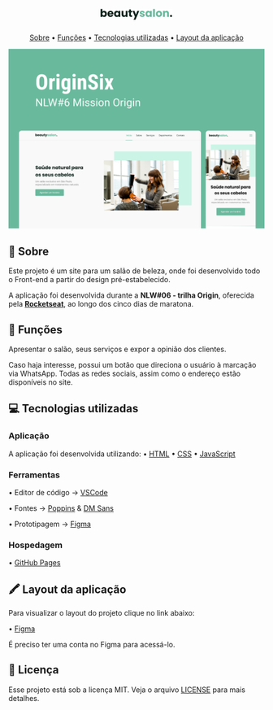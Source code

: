 <h1 align="center">
  <img src=".github/Logo.png" />
</h1>

<p align="center">
 <a href="#--sobre">Sobre</a> •
 <a href="#--funcoes">Funções</a> •
 <a href="#--tecnologias-utilizadas">Tecnologias utilizadas</a> •
  <a href="#--layout">Layout da aplicação</a> 
</p>

![home](.github/preview.png)

## [](https://github.com/gabjohann/NLW06_beautysalon#--sobre):page_facing_up: Sobre

Este projeto é um site para um salão de beleza, onde foi desenvolvido todo o Front-end a partir do design pré-estabelecido.

A aplicação foi desenvolvida durante a **NLW#06 - trilha Origin**, oferecida pela [**Rocketseat**](https://rocketseat.com.br/), ao longo dos cinco dias de maratona.

## [](https://github.com/gabjohann/NLW06_beautysalon#--funcoes):dart: Funções

Apresentar o salão, seus serviços e expor a opinião dos clientes.

Caso haja interesse, possui um botão que direciona o usuário à marcação via WhatsApp. Todas as redes sociais, assim como o endereço estão disponíveis no site.

## [](https://github.com/gabjohann/NLW06_beautysalon#--tecnologias-utilizadas)💻 Tecnologias utilizadas

### Aplicação

A aplicação foi desenvolvida utilizando:
• [HTML](https://developer.mozilla.org/pt-BR/docs/Web/HTML)
• [CSS](https://developer.mozilla.org/pt-BR/docs/Web/CSS)
• [JavaScript](https://developer.mozilla.org/pt-BR/docs/Web/JavaScript)

### Ferramentas

• Editor de código -> [VSCode](https://code.visualstudio.com/)

• Fontes -> [Poppins](https://fonts.google.com/specimen/Poppins) & [DM Sans](https://fonts.google.com/specimen/DM+Sans?query=dm+sans)

• Prototipagem -> [Figma](https://www.figma.com/)

### Hospedagem

• [GitHub Pages](https://pages.github.com/)

## [](https://github.com/gabjohann/NLW06_beautysalon##--layout)🖍 Layout da aplicação

Para visualizar o layout do projeto clique no link abaixo:

• [Figma](https://www.figma.com/file/mzImBn9hP0cmmq6622AxTW/Origin-Six-Copy?node-id=0%3A1)

É preciso ter uma conta no Figma para acessá-lo.

## 📝 Licença

Esse projeto está sob a licença MIT. Veja o arquivo [LICENSE](https://github.com/gabjohann/move.it-NLW-04/blob/main/LICENSE) para mais detalhes.

